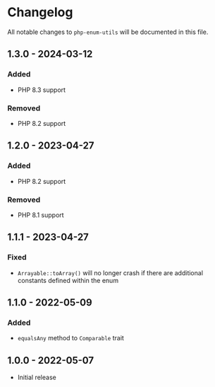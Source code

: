 # Changelog

All notable changes to `php-enum-utils` will be documented in this file.

## 1.3.0 - 2024-03-12

### Added

- PHP 8.3 support

### Removed

- PHP 8.2 support

## 1.2.0 - 2023-04-27

### Added

- PHP 8.2 support

### Removed

- PHP 8.1 support

## 1.1.1 - 2023-04-27

### Fixed

- `Arrayable::toArray()` will no longer crash if there are additional constants defined within the enum

## 1.1.0 - 2022-05-09

### Added

- `equalsAny` method to `Comparable` trait

## 1.0.0 - 2022-05-07

- Initial release
